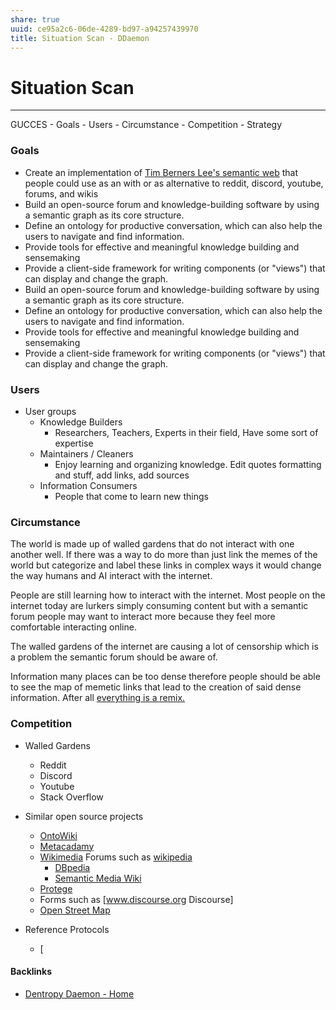 ```yaml
---
share: true
uuid: ce95a2c6-06de-4289-bd97-a94257439970
title: Situation Scan - DDaemon
---
```

# Situation Scan
----------------

GUCCES - Goals - Users - Circumstance - Competition - Strategy

### Goals

* Create an implementation of [Tim Berners Lee\'s semantic web] that
    people could use as an with or as alternative to reddit, discord,
    youtube, forums, and wikis
* Build an open-source forum and knowledge-building software by using
    a semantic graph as its core structure.
* Define an ontology for productive conversation, which can also help
    the users to navigate and find information.
* Provide tools for effective and meaningful knowledge building and
    sensemaking
* Provide a client-side framework for writing components (or
    \"views\") that can display and change the graph.
* Build an open-source forum and knowledge-building software by using
    a semantic graph as its core structure.
* Define an ontology for productive conversation, which can also help
    the users to navigate and find information.
* Provide tools for effective and meaningful knowledge building and
    sensemaking
* Provide a client-side framework for writing components (or
    \"views\") that can display and change the graph.

### Users

* User groups
  * Knowledge Builders
    * Researchers, Teachers, Experts in their field, Have some
            sort of expertise
  * Maintainers / Cleaners
    * Enjoy learning and organizing knowledge. Edit quotes
            formatting and stuff, add links, add sources
  * Information Consumers
    * People that come to learn new things

### Circumstance

The world is made up of walled gardens that do not interact with one
another well. If there was a way to do more than just link the memes of
the world but categorize and label these links in complex ways it would
change the way humans and AI interact with the internet.

People are still learning how to interact with the internet. Most people
on the internet today are lurkers simply consuming content but with a
semantic forum people may want to interact more because they feel more
comfortable interacting online.

The walled gardens of the internet are causing a lot of censorship which
is a problem the semantic forum should be aware of.

Information many places can be too dense therefore people should be able
to see the map of memetic links that lead to the creation of said dense
information. After all [everything is a remix.]

### Competition

* Walled Gardens
  * Reddit
  * Discord
  * Youtube
  * Stack Overflow
* Similar open source projects
  * [OntoWiki]
  * [Metacadamy]
  * [Wikimedia] Forums such as [wikipedia]
    * [DBpedia]
    * [Semantic Media Wiki]
  * [Protege]
  * Forms such as \[www.discourse.org Discourse\]
  * [Open Street Map]
* Reference Protocols
  * \[

  [Situation Scan]: http://deseng.ryerson.ca/dokuwiki/design:situation_scan
  [Tim Berners Lee\'s semantic web]: https://youtu.be/OM6XIICm_qo
  [everything is a remix.]: https://www.youtube.com/watch?v=nJPERZDfyWc
  [OntoWiki]: https://ontowiki.net/
  [Metacadamy]: https://metacademy.org/
  [Wikimedia]: https://github.com/wikimedia/mediawiki
  [wikipedia]: https://www.wikipedia.org/
  [DBpedia]: https://wiki.dbpedia.org/
  [Semantic Media Wiki]: https://www.semantic-mediawiki.org/wiki/Semantic_MediaWiki
  [Protege]: https://protege.stanford.edu/
  [Open Street Map]: https://www.openstreetmap.org


#### Backlinks

* [Dentropy Daemon - Home](/488cb22c-91d3-4d1e-bd47-b1588e3fb899)